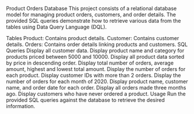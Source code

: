 Product Orders Database
This project consists of a relational database model for managing product orders, customers, and order details. The provided SQL queries demonstrate how to retrieve various data from the tables using Data Query Language (DQL).

Tables
Product: Contains product details.
Customer: Contains customer details.
Orders: Contains order details linking products and customers.
SQL Queries
Display all customer data.
Display product name and category for products priced between 5000 and 10000.
Display all product data sorted by price in descending order.
Display total number of orders, average amount, highest and lowest total amount.
Display the number of orders for each product.
Display customer IDs with more than 2 orders.
Display the number of orders for each month of 2020.
Display product name, customer name, and order date for each order.
Display all orders made three months ago.
Display customers who have never ordered a product.
Usage
Run the provided SQL queries against the database to retrieve the desired information.
